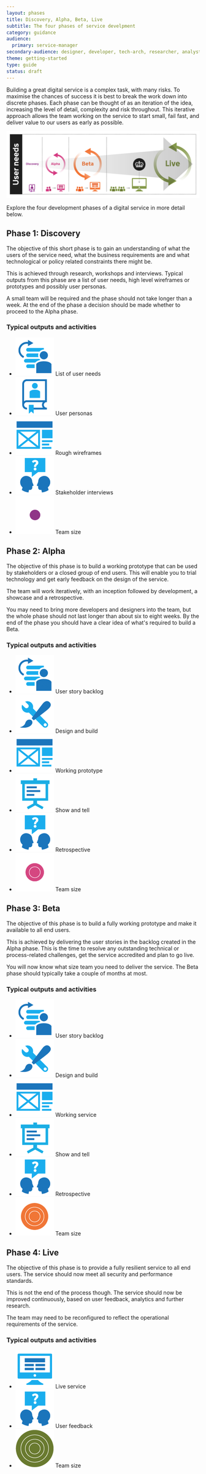 ```yaml
---
layout: phases
title: Discovery, Alpha, Beta, Live
subtitle: The four phases of service develpment
category: guidance
audience:
  primary: service-manager
secondary-audience: designer, developer, tech-arch, researcher, analyst
theme: getting-started
type: guide
status: draft
---
```



Building a great digital service is a complex task, with many risks. To maximise the chances of success it is best to break the work down into discrete phases. Each phase can be thought of as an iteration of the idea, increasing the level of detail, complexity and risk throughout. This iterative approach allows the team working on the service to start small, fail fast, and deliver value to our users as early as possible.

<img class="phase-diagram" src="/assets/images/DBD_Graph.jpg" alt="Diagram showing the four main development phases of a digital by default service" />

Explore the four development phases of a digital service in more detail below.

 
## Phase 1: Discovery

The objective of this short phase is to gain an understanding of what the users of the service need, what the business requirements are and what technological or policy related constraints there might be.

This is achieved through research, workshops and interviews. Typical outputs from this phase are a list of user needs, high level wireframes or prototypes and possibly user personas.

A small team will be required and the phase should not take longer than a week. At the end of the phase a decision should be made whether to proceed to the Alpha phase.

### Typical outputs and activities

<ul class="phase-activities">
  <li>
    <img class="output" src="/assets/images/pictograms/backlog.png" /> 
    List of user needs
  </li>
  <li>
    <img class="output" src="/assets/images/pictograms/user-needs.png" />
    User personas
  </li>
  <li>
    <img class="output" src="/assets/images/pictograms/prototype.png" /> 
    Rough wireframes
  </li>
  <li>
    <img class="output" src="/assets/images/pictograms/discussion.png" />
    Stakeholder interviews
  </li>
  <li>
    <img class="output" src="/assets/images/pictograms/discovery-small.png" />
    Team size
  </li>
</ul>


## Phase 2: Alpha
The objective of this phase is to build a working prototype that can be used by stakeholders or a closed group of end users. This will enable you to trial technology and get early feedback on the design of the service.

The team will work iteratively, with an inception followed by development, a showcase and a retrospective.

You may need to bring more developers and designers into the team, but the whole phase should not last longer than about six to eight weeks. By the end of the phase you should have a clear idea of what's required to build a Beta.

### Typical outputs and activities

<ul class="phase-activities">
  <li>
    <img class="output" src="/assets/images/pictograms/backlog.png" />
    User story backlog
  </li>
  <li>
    <img class="output" src="/assets/images/pictograms/design-and-build.png" />
    Design and build
  </li>
  <li>
    <img class="output" src="/assets/images/pictograms/prototype.png" />
    Working prototype
  </li>
  <li>
    <img class="output" src="/assets/images/pictograms/presentation.png" />
    Show and tell
  </li>
  <li>
    <img class="output" src="/assets/images/pictograms/discussion.png" />
    Retrospective
  </li>
  <li>
    <img class="output" src="/assets/images/pictograms/alpha-medium.png" />
    Team size
  </li>
</ul>



## Phase 3: Beta

The objective of this phase is to build a fully working prototype and make it available to all end users.

This is achieved by delivering the user stories in the backlog created in the Alpha phase. This is the time to resolve any outstanding technical or process-related challenges, get the service accredited and plan to go live.

You will now know what size team you need to deliver the service. The Beta phase should typically take a couple of months at most.

### Typical outputs and activities

<ul class="phase-activities">
  <li>
    <img class="output" src="/assets/images/pictograms/backlog.png" />
    User story backlog
  </li>
  <li>
    <img class="output" src="/assets/images/pictograms/design-and-build.png" />
    Design and build
  </li>
  <li>
    <img class="output" src="/assets/images/pictograms/prototype.png" />
    Working service
  </li>
  <li>
    <img class="output" src="/assets/images/pictograms/presentation.png" />
    Show and tell
  </li>
  <li>
    <img class="output" src="/assets/images/pictograms/discussion.png" />
    Retrospective
  </li>
  <li>
    <img class="output" src="/assets/images/pictograms/beta-large.png" />
    Team size
  </li>
</ul>



## Phase 4: Live

The objective of this phase is to provide a fully resilient service to all end users. The service should now meet all security and performance standards.

This is not the end of the process though. The service should now be improved continuously, based on user feedback, analytics and further research.

The team may need to be reconfigured to reflect the operational requirements of the service.

### Typical outputs and activities

<ul class="phase-activities">
  <li>
    <img class="output" src="/assets/images/pictograms/website.png" />
    Live service
  </li>
  <li>
    <img class="output" src="/assets/images/pictograms/discussion.png" />
    User feedback
  </li>
  <li>
    <img class="output" src="/assets/images/pictograms/live-larger.png" />
    Team size
  </li>
</ul>